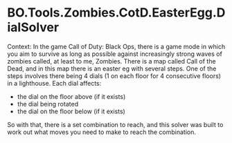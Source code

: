 # BO.Tools.Zombies.CotD.EasterEgg.DialSolver

Context: In the game Call of Duty: Black Ops, there is a game mode in which you aim to survive as long as possible against increasingly strong waves of zombies called, at least to me, Zombies. There is a map called Call of the Dead, and in this map there is an easter eg with several steps. One of the steps involves there being 4 dials (1 on each floor for 4 consecutive floors) in a lighthouse. Each dial affects:
- the dial on the floor above (if it exists)
- the dial being rotated
- the dial on the floor below (if it exists)

So with that, there is a set combination to reach, and this solver was built to work out what moves you need to make to reach the combination.
